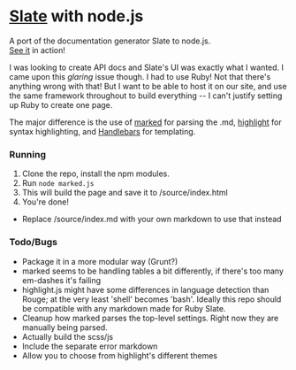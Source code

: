 [Slate](https://github.com/tripit/slate) with node.js
========
A port of the documentation generator Slate to node.js.  
[See it](http://jmanek.github.io/slate_node/) in action!

I was looking to create API docs and Slate's UI was exactly what I wanted.  I came upon this *glaring* issue though.  I had to use Ruby!  Not that there's anything wrong with that!  But I want to be able to host it on our site, and use the same framework throughout to build everything -- I can't justify setting up Ruby to create one page.  

The major difference is the use of [marked](https://github.com/chjj/marked) for parsing the .md, [highlight](https://highlightjs.org/) for syntax highlighting, and [Handlebars](http://handlebarsjs.com/) for templating.  


### Running

1. Clone the repo, install the npm modules.
2. Run `node marked.js`
3. This will build the page and save it to /source/index.html 
4. You're done!  

- Replace /source/index.md with your own markdown to use that instead

### Todo/Bugs

- Package it in a more modular way (Grunt?)
- marked seems to be handling tables a bit differently, if there's too many em-dashes it's failing
- highlight.js might have some differences in language detection than Rouge; at the very least 'shell' becomes 'bash'.  Ideally this repo should be compatible with any markdown made for Ruby Slate.
- Cleanup how marked parses the top-level settings.  Right now they are manually being parsed.
- Actually build the scss/js
- Include the separate error markdown
- Allow you to choose from highlight's different themes
